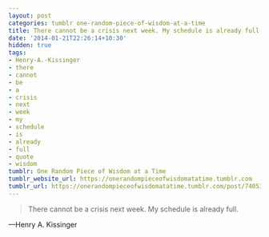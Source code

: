 ```yaml
---
layout: post
categories: tumblr one-random-piece-of-wisdom-at-a-time
title: There cannot be a crisis next week. My schedule is already full.
date: '2014-01-21T22:26:14+10:30'
hidden: true
tags:
- Henry-A.-Kissinger
- there
- cannot
- be
- a
- crisis
- next
- week
- my
- schedule
- is
- already
- full
- quote
- wisdom
tumblr: One Random Piece of Wisdom at a Time
tumblr_website_url: https://onerandompieceofwisdomatatime.tumblr.com
tumblr_url: https://onerandompieceofwisdomatatime.tumblr.com/post/74053681909/there-cannot-be-a-crisis-next-week-my-schedule-is
---
```

> There cannot be a crisis next week. My schedule is already full.

—Henry A. Kissinger
